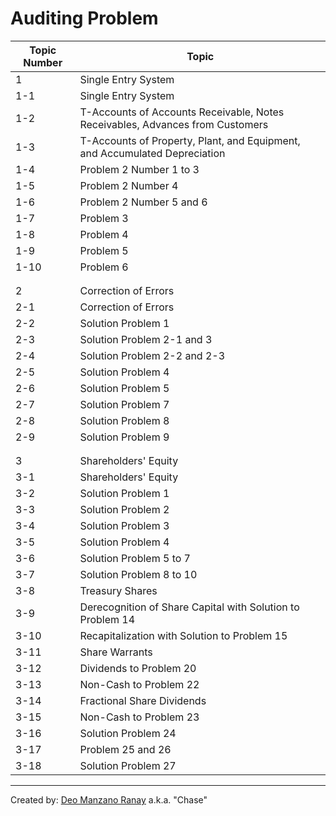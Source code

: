 # Auditing Problem

| Topic Number  | Topic
|---------------|---------------------------|
| 1             | Single Entry System
| 1-1           | Single Entry System
| 1-2           | T-Accounts of Accounts Receivable, Notes Receivables, Advances from Customers
| 1-3           | T-Accounts of Property, Plant, and Equipment, and Accumulated Depreciation
| 1-4           | Problem 2 Number 1 to 3
| 1-5           | Problem 2 Number 4
| 1-6           | Problem 2 Number 5 and 6
| 1-7           | Problem 3
| 1-8           | Problem 4
| 1-9           | Problem 5
| 1-10          | Problem 6
|               |
|               |
| 2             | Correction of Errors
| 2-1           | Correction of Errors
| 2-2           | Solution Problem 1
| 2-3           | Solution Problem 2-1 and 3
| 2-4           | Solution Problem 2-2 and 2-3
| 2-5           | Solution Problem 4
| 2-6           | Solution Problem 5
| 2-7           | Solution Problem 7
| 2-8           | Solution Problem 8
| 2-9           | Solution Problem 9
|               |
|               |
| 3             | Shareholders' Equity
| 3-1           | Shareholders' Equity
| 3-2           | Solution Problem 1
| 3-3           | Solution Problem 2
| 3-4           | Solution Problem 3
| 3-5           | Solution Problem 4
| 3-6           | Solution Problem 5 to 7
| 3-7           | Solution Problem 8 to 10
| 3-8           | Treasury Shares
| 3-9           | Derecognition of Share Capital with Solution to Problem 14
| 3-10          | Recapitalization with Solution to Problem 15
| 3-11          | Share Warrants
| 3-12          | Dividends to Problem 20
| 3-13          | Non-Cash to Problem 22
| 3-14          | Fractional Share Dividends
| 3-15          | Non-Cash to Problem 23
| 3-16          | Solution Problem 24
| 3-17          | Problem 25 and 26
| 3-18          | Solution Problem 27 
---
Created by: [Deo Manzano Ranay](https://www.facebook.com/deomranayofficialfbaccount/) a.k.a. "Chase"